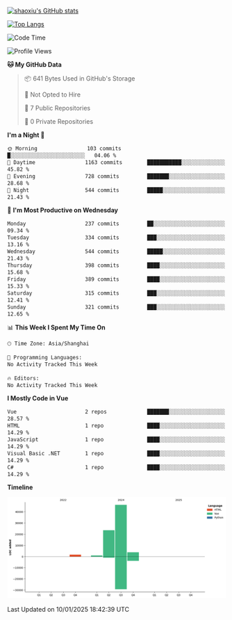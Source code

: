 [![shaoxiu's GitHub stats](https://github-readme-stats.vercel.app/api?username=shaoxiu&count_private=true&show_icons=true)](https://github.com/anuraghazra/github-readme-stats)

[![Top Langs](https://github-readme-stats.vercel.app/api/top-langs/?username=shaoxiu&layout=compact)](https://github.com/anuraghazra/github-readme-stats)


<!--START_SECTION:waka-->
![Code Time](http://img.shields.io/badge/Code%20Time-110%20hrs%2021%20mins-blue)

![Profile Views](http://img.shields.io/badge/Profile%20Views-0-blue)

**🐱 My GitHub Data** 

> 📦 641 Bytes Used in GitHub's Storage 
 > 
> 🚫 Not Opted to Hire
 > 
> 📜 7 Public Repositories 
 > 
> 🔑 0 Private Repositories 
 > 
**I'm a Night 🦉** 

```text
🌞 Morning                103 commits         █░░░░░░░░░░░░░░░░░░░░░░░░   04.06 % 
🌆 Daytime                1163 commits        ███████████░░░░░░░░░░░░░░   45.82 % 
🌃 Evening                728 commits         ███████░░░░░░░░░░░░░░░░░░   28.68 % 
🌙 Night                  544 commits         █████░░░░░░░░░░░░░░░░░░░░   21.43 % 
```
📅 **I'm Most Productive on Wednesday** 

```text
Monday                   237 commits         ██░░░░░░░░░░░░░░░░░░░░░░░   09.34 % 
Tuesday                  334 commits         ███░░░░░░░░░░░░░░░░░░░░░░   13.16 % 
Wednesday                544 commits         █████░░░░░░░░░░░░░░░░░░░░   21.43 % 
Thursday                 398 commits         ████░░░░░░░░░░░░░░░░░░░░░   15.68 % 
Friday                   389 commits         ████░░░░░░░░░░░░░░░░░░░░░   15.33 % 
Saturday                 315 commits         ███░░░░░░░░░░░░░░░░░░░░░░   12.41 % 
Sunday                   321 commits         ███░░░░░░░░░░░░░░░░░░░░░░   12.65 % 
```


📊 **This Week I Spent My Time On** 

```text
🕑︎ Time Zone: Asia/Shanghai

💬 Programming Languages: 
No Activity Tracked This Week

🔥 Editors: 
No Activity Tracked This Week
```

**I Mostly Code in Vue** 

```text
Vue                      2 repos             ███████░░░░░░░░░░░░░░░░░░   28.57 % 
HTML                     1 repo              ████░░░░░░░░░░░░░░░░░░░░░   14.29 % 
JavaScript               1 repo              ████░░░░░░░░░░░░░░░░░░░░░   14.29 % 
Visual Basic .NET        1 repo              ████░░░░░░░░░░░░░░░░░░░░░   14.29 % 
C#                       1 repo              ████░░░░░░░░░░░░░░░░░░░░░   14.29 % 
```



**Timeline**

![Lines of Code chart](https://raw.githubusercontent.com/shaoxiu/shaoxiu/main/assets/bar_graph.png)


 Last Updated on 10/01/2025 18:42:39 UTC
<!--END_SECTION:waka-->
